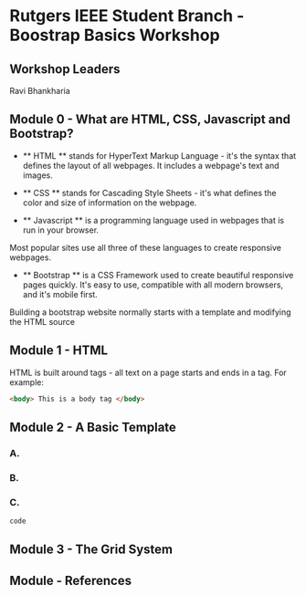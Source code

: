 # Rutgers IEEE Student Branch - Boostrap Basics Workshop

## Workshop Leaders

Ravi Bhankharia

## Module 0 - What are HTML, CSS, Javascript and Bootstrap?

* ** HTML ** stands for HyperText Markup Language - it's the syntax that defines the layout of all webpages. It includes a webpage's text and images.

* ** CSS ** stands for Cascading Style Sheets - it's what defines the color and size of information on the webpage.

* ** Javascript ** is a programming language used in webpages that is run in your browser.

Most popular sites use all three of these languages to create responsive webpages.

* ** Bootstrap ** is a CSS Framework used to create beautiful responsive pages quickly. It's easy to use, compatible with all modern browsers, and it's mobile first.

Building a bootstrap website normally starts with a template and modifying the HTML source

## Module 1 - HTML

HTML is built around tags - all text on a page starts and ends in a tag. For example:

```html
<body> This is a body tag </body>
```

## Module 2 - A Basic Template

### A. 
 
### B. 

### C. 


```html
code
```


## Module 3 - The Grid System

## Module - References


